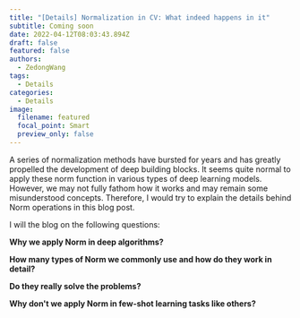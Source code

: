 ```yaml
---
title: "[Details] Normalization in CV: What indeed happens in it"
subtitle: Coming soon
date: 2022-04-12T08:03:43.894Z
draft: false
featured: false
authors:
  - ZedongWang
tags:
  - Details
categories:
  - Details
image:
  filename: featured
  focal_point: Smart
  preview_only: false
---
```

A series of normalization methods have bursted for years and has greatly propelled the development of deep building blocks. It seems quite normal to apply these norm function in various types of deep learning models. However, we may not fully fathom how it works and may remain some misunderstood concepts. Therefore, I would try to explain the details behind Norm operations in this blog post.

I will the blog on the following questions:

**Why we apply Norm in deep algorithms?**

**How many types of Norm we commonly use and how do they work in detail?**

**Do they really solve the problems?**

**Why don't we apply Norm in few-shot learning tasks like others?**